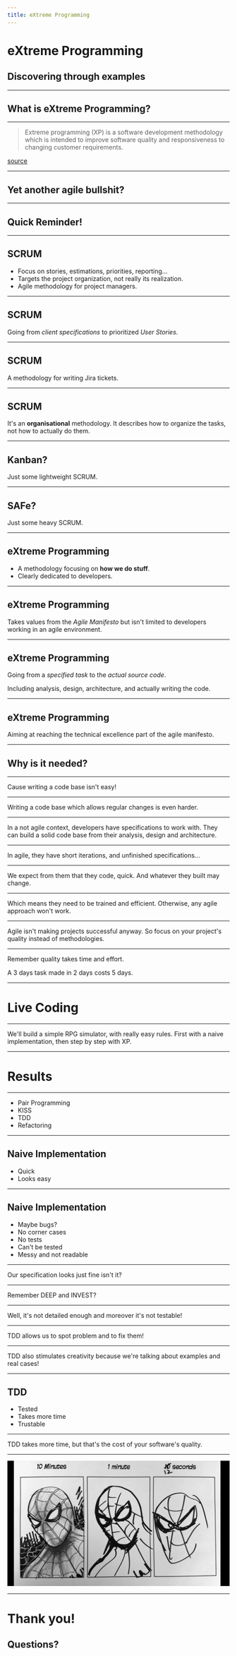 ```yaml
---
title: eXtreme Programming
---
```


# eXtreme Programming

## Discovering through examples

---

## What is eXtreme Programming?

----

> Extreme programming (XP) is a software development methodology which is intended to improve software quality and responsiveness to changing customer requirements.

[source](https://en.wikipedia.org/wiki/Extreme_programming)

----

## Yet another agile bullshit?

---

## Quick Reminder!

----

## SCRUM

- Focus on stories, estimations, priorities, reporting...
- Targets the project organization, not really its realization.
- Agile methodology for project managers.

----

## SCRUM

Going from *client specifications* to prioritized *User Stories*.

----

## SCRUM

A methodology for writing Jira tickets.

----

## SCRUM

It's an **organisational** methodology. It describes how to organize the tasks, not how to actually do them.

----

## Kanban?

Just some lightweight SCRUM.

----

## SAFe?

Just some heavy SCRUM.

----

## eXtreme Programming

- A methodology focusing on **how we do stuff**.
- Clearly dedicated to developers.

----

## eXtreme Programming

Takes values from the *Agile Manifesto* but isn't limited to developers working in an agile environment. 

----

## eXtreme Programming

Going from a *specified task* to the *actual source code*.

Including analysis, design, architecture, and actually writing the code.

----

## eXtreme Programming

Aiming at reaching the technical excellence part of the agile manifesto.

---

## Why is it needed?

----

Cause writing a code base isn't easy!

----

Writing a code base which allows regular changes is even harder.

----

In a not agile context, developers have specifications to work with. They can build a solid code base from their analysis, design and architecture.

----

In agile, they have short iterations, and unfinished specifications...

----

We expect from them that they code, quick. And whatever they built may change.

----

Which means they need to be trained and efficient. Otherwise, any agile approach won't work.

----

Agile isn't making projects successful anyway. So focus on your project's quality instead of methodologies.

----

Remember quality takes time and effort.

A 3 days task made in 2 days costs 5 days.

---

# Live Coding

----

We'll build a simple RPG simulator, with really easy rules. First with a naive implementation, then step by step with XP.

---

# Results

----

- Pair Programming
- KISS
- TDD
- Refactoring

----

## Naive Implementation

- Quick
- Looks easy

----

## Naive Implementation

- Maybe bugs?
- No corner cases
- No tests
- Can't be tested
- Messy and not readable

----

Our specification looks just fine isn't it?

----

Remember DEEP and INVEST?

----

Well, it's not detailed enough and moreover it's not testable!

----

TDD allows us to spot problem and to fix them!

----

TDD also stimulates creativity because we're talking about examples and real cases!

----

## TDD

- Tested
- Takes more time
- Trustable

----

TDD takes more time, but that's the cost of your software's quality.

----

![](img/drawing.jpg)

---

# Thank you!

## Questions?